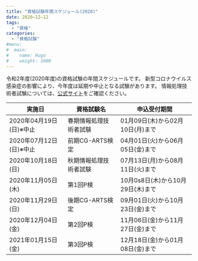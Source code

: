 ```yaml
---
title: "資格試験年間スケジュール(2020)"
date: 2020−12−12
tags:
  - "資格"
categories:
  - "資格試験"
#menu: 
#  main:
#    name: Hugo
#    weight: 1000
---
```

<!--more-->
令和2年度(2020年度)の資格試験の年間スケジュールです。
新型コロナウイルス感染症の影響により、今年度は延期や中止となる試験があります。
情報処理技術者試験については、[公式サイト](https://www.jitec.ipa.go.jp/index.html)をご確認ください。


| 実施日 | 資格試験名 | 申込受付期間|
| ----- | ---- | ---- |
  | 2020年04月19日(日)※中止 | 春期情報処理技術者試験 | 01月09日(木)から02月10日(月)まで |
  | 2020年07月12日(日)※中止	| 前期CG-ARTS検定	| 04月01日(火)から06月05日(金)まで |
  | 2020年10月18日(日) | 秋期情報処理技術者試験 | 07月13日(月)から08月11日(火)まで |
  | 2020年11月05日(木) | 第1回P検 | 10月0s8日(木)から10月29日(木)まで |
  | 2020年11月29日(日) | 後期CG-ARTS検定 | 09月01日(火)から10月23日(金)まで |
  | 2020年12月04日(金) | 第2回P検	| 11月06日(金)から11月27日(金)まで | 
  | 2021年01月15日(金) | 第3回P検	| 12月18日(金)から01月08日(金)まで |

